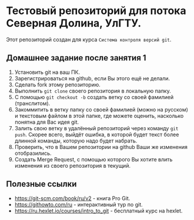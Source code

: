 # Тестовый репозиторий для потока Северная Долина, УлГТУ.

Этот репозиторий создан для курса `Система контроля версий git`.

## Домашнее задание после занятия 1

1. Установить git на ваш ПК.
2. Зарегистрироваться на github, если Вы этого ещё не делали.
3. Сделать fork этому репозиторию.
4. Выполнить `git clone` своего репозитория в локальную папку.
5. С помощью `git checkout -b` создать ветку со своей фамилией (транслитом).
6. Закоммитить в ветку папку со своей фамилией (можно на русском) и текстовым файлом в этой папке, где можете оценить, насколько понятна для Вас идея git.
7. Залить свою ветку в удалённый репозиторий через команду `git push`. Скорее всего, выйдёт ошибка, в которой будет текст более длинной команды, которую надо будет набрать.
8. Проверить, что в Вашем репозитории на github Ваши же изменения отобразились.
9. Создать Merge Request, с помощью которого Вы хотите влить изменения из своего репозитория в текущий.

## Полезные ссылки

- <https://git-scm.com/book/ru/v2> - книга Pro Git.
- <https://githowto.com/ru> - интерактивный тур по git.
- <https://ru.hexlet.io/courses/intro_to_git> - бесплатный курс на hexlet.
